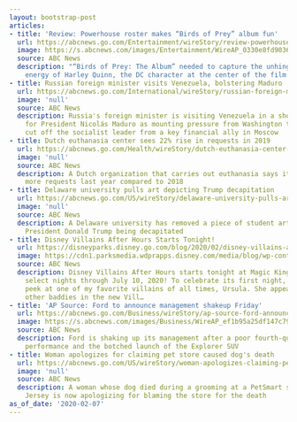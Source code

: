 ```yaml
---
layout: bootstrap-post
articles:
- title: 'Review: Powerhouse roster makes “Birds of Prey” album fun'
  url: https://abcnews.go.com/Entertainment/wireStory/review-powerhouse-roster-makes-birds-prey-album-fun-68824437
  image: https://s.abcnews.com/images/Entertainment/WireAP_0330e8fd90364b978488848ab20bddb8_16x9_992.jpg
  source: ABC News
  description: "“Birds of Prey: The Album” needed to capture the unhinged, in-your-face
    energy of Harley Quinn, the DC character at the center of the film “Birds of Prey"
- title: Russian foreign minister visits Venezuela, bolstering Maduro
  url: https://abcnews.go.com/International/wireStory/russian-foreign-minister-visits-venezuela-bolstering-maduro-68824244
  image: 'null'
  source: ABC News
  description: Russia's foreign minister is visiting Venezuela in a show of support
    for President Nicolás Maduro as mounting pressure from Washington threatens to
    cut off the socialist leader from a key financial ally in Moscow
- title: Dutch euthanasia center sees 22% rise in requests in 2019
  url: https://abcnews.go.com/Health/wireStory/dutch-euthanasia-center-sees-22-rise-requests-2019-68823839
  image: 'null'
  source: ABC News
  description: A Dutch organization that carries out euthanasia says it received 22%
    more requests last year compared to 2018
- title: Delaware university pulls art depicting Trump decapitation
  url: https://abcnews.go.com/US/wireStory/delaware-university-pulls-art-depicting-trump-decapitation-68824125
  image: 'null'
  source: ABC News
  description: A Delaware university has removed a piece of student artwork depicting
    President Donald Trump being decapitated
- title: Disney Villains After Hours Starts Tonight!
  url: https://disneyparks.disney.go.com/blog/2020/02/disney-villains-after-hours-starts-tonight/
  image: https://cdn1.parksmedia.wdprapps.disney.com/media/blog/wp-content/uploads/2020/02/ksdjbf293.jpg
  source: ABC News
  description: Disney Villains After Hours starts tonight at Magic Kingdom Park on
    select nights through July 10, 2020! To celebrate its first night, here’s a sneak
    peek at one of my favorite villains of all times, Ursula. She appears alongside
    other baddies in the new Vill…
- title: 'AP Source: Ford to announce management shakeup Friday'
  url: https://abcnews.go.com/Business/wireStory/ap-source-ford-announce-management-shakeup-friday-68823553
  image: https://s.abcnews.com/images/Business/WireAP_ef1b95a25df147c79e7acda71a868b35_16x9_992.jpg
  source: ABC News
  description: Ford is shaking up its management after a poor fourth-quarter financial
    performance and the botched launch of the Explorer SUV
- title: Woman apologizes for claiming pet store caused dog's death
  url: https://abcnews.go.com/US/wireStory/woman-apologizes-claiming-pet-store-caused-dogs-death-68823501
  image: 'null'
  source: ABC News
  description: A woman whose dog died during a grooming at a PetSmart store in New
    Jersey is now apologizing for blaming the store for the death
as_of_date: '2020-02-07'
---
```


